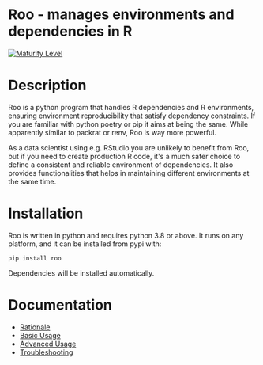 # Roo - manages environments and dependencies in R

[![Maturity Level](https://img.shields.io/badge/Maturity%20Level-Under%20Development-orange)](https://img.shields.io/badge/Maturity%20Level-Under%20Development-orange)

# Description

Roo is a python program that handles R dependencies and R environments,
ensuring environment reproducibility that satisfy dependency constraints.
If you are familiar with python poetry or pip it aims at being the same.
While apparently similar to packrat or renv, Roo is way more powerful.

As a data scientist using e.g. RStudio you are unlikely to benefit from Roo,
but if you need to create production R code, it's a much safer choice to
define a consistent and reliable environment of dependencies. It also provides
functionalities that helps in maintaining different environments at the same time.

# Installation

Roo is written in python and requires python 3.8 or above.
It runs on any platform, and it can be installed from pypi with:

    pip install roo

Dependencies will be installed automatically.

# Documentation

- [Rationale](docs/rationale.md)
- [Basic Usage](docs/usage.md)
- [Advanced Usage](docs/advanced.md)
- [Troubleshooting](docs/troubleshooting.md)
